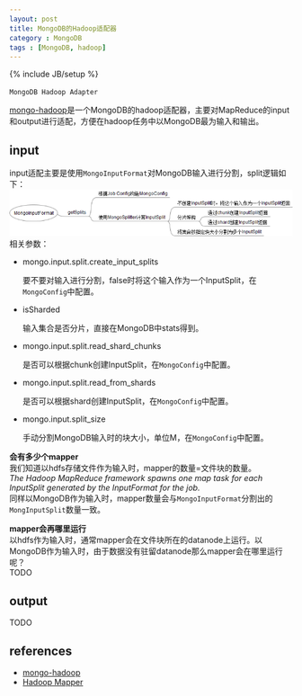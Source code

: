 ```yaml
---
layout: post
title: MongoDB的Hadoop适配器
category : MongoDB
tags : [MongoDB, hadoop]
---
```

{% include JB/setup %}

`MongoDB Hadoop Adapter`

[mongo-hadoop](https://github.com/mongodb/mongo-hadoop)是一个MongoDB的hadoop适配器，主要对MapReduce的input和output进行适配，方便在hadoop任务中以MongoDB最为输入和输出。

## input
input适配主要是使用`MongoInputFormat`对MongoDB输入进行分割，split逻辑如下：  
![MongoInputFormat](https://github.com/gengmzh/gengmzh.github.com/raw/master/_includes/MongoInputFormat.png)
<br>
相关参数：  

+ mongo.input.split.create_input_splits
	
	要不要对输入进行分割，false时将这个输入作为一个InputSplit，在`MongoConfig`中配置。
	
+ isSharded
	
	输入集合是否分片，直接在MongoDB中stats得到。
	
+ mongo.input.split.read_shard_chunks
	
	是否可以根据chunk创建InputSplit，在`MongoConfig`中配置。
	
+ mongo.input.split.read_from_shards
	
	是否可以根据shard创建InputSplit，在`MongoConfig`中配置。
	
+ mongo.input.split_size
	
	手动分割MongoDB输入时的块大小，单位M，在`MongoConfig`中配置。
	

**会有多少个mapper**  
我们知道以hdfs存储文件作为输入时，mapper的数量=文件块的数量。  
*The Hadoop MapReduce framework spawns one map task for each InputSplit generated by the InputFormat for the job.*  
同样以MongoDB作为输入时，mapper数量会与`MongoInputFormat`分割出的`MongInputSplit`数量一致。  

**mapper会再哪里运行**  
以hdfs作为输入时，通常mapper会在文件块所在的datanode上运行。以MongoDB作为输入时，由于数据没有驻留datanode那么mapper会在哪里运行呢？    
TODO

## output
TODO  

## references
+ [mongo-hadoop](https://github.com/mongodb/mongo-hadoop)
+ [Hadoop Mapper](http://hadoop.apache.org/common/docs/r1.0.2/mapred_tutorial.html#Mapper)
